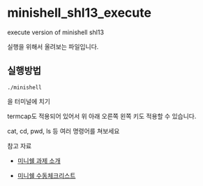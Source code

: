 # minishell_shl13_execute
execute version of minishell shl13 
 
 실행을 위해서 올려보는 파일입니다. 

## 실행방법 
```
./minishell 
```
을 터미널에 치기 

termcap도 적용되어 있어서 위 아래 오른쪽 왼쪽 키도 적용할 수 있습니다. 

cat, cd, pwd, ls 등 여러 명령어를 쳐보세요 





 참고 자료 
- [미니쉘 과제 소개](https://velog.io/@hidaehyunlee/minishell-1.-%EA%B3%BC%EC%A0%9C%EC%86%8C%EA%B0%9C-%EB%B0%8F-%EC%84%A0%ED%96%89%EC%A7%80%EC%8B%9D)

- [미니쉘 수동체크리스트](https://yeosong1.github.io/%EB%AF%B8%EB%8B%88%EC%89%98%EC%88%98%EB%8F%99%ED%85%8C%EC%8A%A4%ED%8A%B8)

